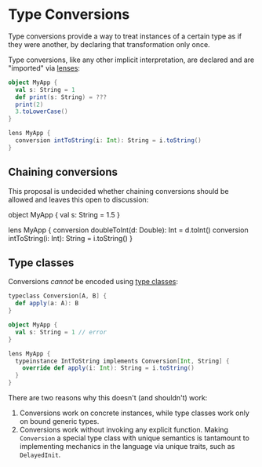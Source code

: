 # Type Conversions

Type conversions provide a way to treat instances of a certain type as if they were another, by declaring that transformation only once.

Type conversions, like any other implicit interpretation, are declared and are "imported" via [lenses](lens.md):

```scala
object MyApp {
  val s: String = 1
  def print(s: String) = ???
  print(2)
  3.toLowerCase()
}

lens MyApp {
  conversion intToString(i: Int): String = i.toString()
}
```

## Chaining conversions

This proposal is undecided whether chaining conversions should be allowed and leaves this open to discussion:

object MyApp {
  val s: String = 1.5
}

lens MyApp {
  conversion doubleToInt(d: Double): Int = d.toInt()
  conversion intToString(i: Int): String = i.toString()
}

## Type classes

Conversions _cannot_ be encoded using [type classes](type-classes.md):

```scala
typeclass Conversion[A, B] {
  def apply(a: A): B
}

object MyApp {
  val s: String = 1 // error
}

lens MyApp {
  typeinstance IntToString implements Conversion[Int, String] {
    override def apply(i: Int): String = i.toString()
  }
}
```

There are two reasons why this doesn't (and shouldn't) work:

1. Conversions work on concrete instances, while type classes work only on bound generic types.
2. Conversions work without invoking any explicit function. Making `Conversion` a special type class with unique semantics is tantamount to implementing mechanics in the language via unique traits, such as `DelayedInit`.
